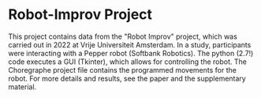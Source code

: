 # Robot-Improv Project

This project contains data from the "Robot Improv" project, which was carried out in 2022 at Vrije Universiteit Amsterdam. In a study, participants were interacting with a Pepper robot (Softbank Robotics). The python (2.7!) code executes a GUI (Tkinter), which allows for controlling the robot. The Choregraphe project file contains the programmed movements for the robot. For more details and results, see the paper and the supplementary material.
